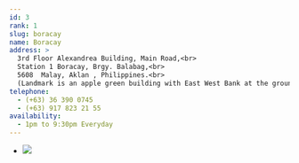 ```yaml
---
id: 3
rank: 1
slug: boracay
name: Boracay
address: >
  3rd Floor Alexandrea Building, Main Road,<br>
  Station 1 Boracay, Brgy. Balabag,<br>
  5608  Malay, Aklan , Philippines.<br>
  (Landmark is an apple green building with East West Bank at the ground floor near Patio Pacific) 
telephone: 
  - (+63) 36 390 0745
  - (+63) 917 823 21 55
availability:
  - 1pm to 9:30pm Everyday
---
```

<div id="TA_socialButtonReviews678" class="TA_socialButtonReviews">
  <ul id="OW2qPaCmHsip" class="TA_links TQJkPO4">
    <li id="nSaS9cFKE" class="4LLOLrQKzFoc">
      <a target="_blank" href="http://www.tripadvisor.com.ph/Attraction_Review-g294260-d7983257-Reviews-Mystery_Manila-Boracay_Aklan_Province_Panay_Island_Visayas.html"><img src="http://www.tripadvisor.com.ph/img/cdsi/img2/branding/socialWidget/20x20_green-21692-2.png"/></a>
    </li>
  </ul>
</div>
<script src="http://www.jscache.com/wejs?wtype=socialButtonReviews&amp;uniq=678&amp;locationId=7983257&amp;color=green&amp;size=sm&amp;lang=en_PH&amp;display_version=2"></script>
